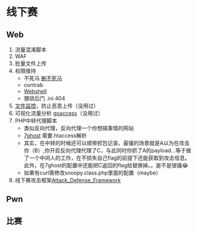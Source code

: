 # 线下赛

## Web

1. 流量混淆脚本
2. WAF
3. 批量文件上传
4. 权限维持
   - 不死马 [删不死马](https://github.com/coffeehb/php7-opcache-override)
   - contrab
   - [Webshell](https://github.com/momomoxiaoxi/CTFtools/tree/master/AD/Webshell)
   - ​猥琐后门 .ini 404
5. [文件监控](https://github.com/rustyJ4ck/FSMon)，防止恶意上传（没用过）
6. 可视化流量分析 [goaccess](https://github.com/allinurl/goaccess)（没用过）
7. PHP中转代理脚本
   - 类似反向代理，反向代理一个你想搞事情的网站
   - [7ghost](https://github.com/BevisGoh/7ghost) 需要.htaccess解析
   - 其实，在中转的时候还可以顺带抓包记录。最骚的场景就是A以为在攻击你（B）,你开启反向代理代理了C，与此同时你抓了A的payload...等于做了一个中间人的工作，在不损失自己flag的前提下还能获取到攻击信息。此外，在7ghost的配置中还能把C返回的flag给替换掉。。是不是很骚😂
   - 如果有curl需修改snoopy.class.php里面的配置（maybe）
8. 线下赛攻击框架[Attack_Defense_Framework](https://github.com/momomoxiaoxi/CTFtools/tree/master/AD/Attack_Defense_Framework)

## Pwn



## 比赛